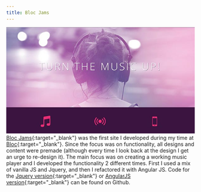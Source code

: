```yaml
---
title: Bloc Jams
---
```


![Bloc Jams](assets/img/work/proj-4/thumb.jpg)
[Bloc Jams](https://bloc-jams-angularjs.herokuapp.com/album){:target="_blank"} was the first site I developed during my time at [Bloc](https://www.bloc.io/frontend-development-bootcamp){:target="_blank"}. Since the focus was on functionality, all designs and content were premade (although every time I look back at the design I get an urge to re-design it). The main focus was on creating a working music player and I developed the functionality 2 different times. First I used a mix of vanilla JS and Jquery, and then I refactored it with Angular JS. Code for the [Jquery version](https://github.com/EricSSartorius/bloc-jams){:target="_blank"} or [AngularJS version](https://github.com/EricSSartorius/bloc-jams-angular){:target="_blank"} can be found on Github.